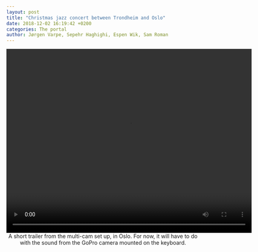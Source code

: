 ```yaml
---
layout: post
title: "Christmas jazz concert between Trondheim and Oslo"
date: 2018-12-02 16:19:42 +0200
categories: The portal
author: Jørgen Varpe, Sepehr Haghighi, Espen Wik, Sam Roman
---
```


<video width="640" height="480" controls align="middle">
  <source src="/assets/video/Ateam_LOLA_vgs.mov" type="video/mp4">
  Your browser does not support the video tag.
</video>
<br>
<center>A short trailer from the multi-cam set up, in Oslo. For now, it will have to do with the sound from the GoPro camera mounted on the keyboard.</center>

